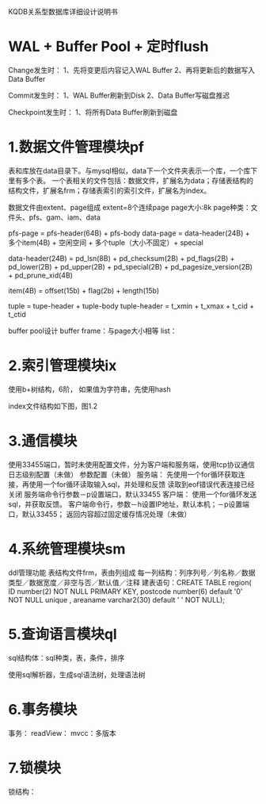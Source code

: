 KQDB关系型数据库详细设计说明书

# WAL + Buffer Pool + 定时flush

Change发生时：
1、先将变更后内容记入WAL Buffer
2、再将更新后的数据写入Data Buffer

Commit发生时：
1、WAL Buffer刷新到Disk
2、Data Buffer写磁盘推迟

Checkpoint发生时：
1、将所有Data Buffer刷新到磁盘

# 1.数据文件管理模块pf

表和库放在data目录下。与mysql相似，data下一个文件夹表示一个库，一个库下里有多个表。
一个表相关的文件包括：数据文件，扩展名为data；存储表结构的结构文件，扩展名frm；存储表索引的索引文件，扩展名为index。

数据文件由extent、page组成
extent=8个连续page
page大小:8k
page种类：文件头、pfs、gam、iam、data

pfs-page = pfs-header(64B) + pfs-body
data-page = data-header(24B) + 多个item(4B) + 空闲空间 + 多个tuple（大小不固定）+ special

data-header(24B) = pd_lsn(8B) + pd_checksum(2B) + pd_flags(2B) + pd_lower(2B) + pd_upper(2B)
                   + pd_special(2B) + pd_pagesize_version(2B) + pd_prune_xid(4B) 
                   
item(4B) = offset(15b) + flag(2b) + length(15b)

tuple = tupe-header + tuple-body
tuple-header = t_xmin + t_xmax + t_cid + t_ctid



buffer pool设计
buffer frame：与page大小相等
list：

# 2.索引管理模块ix

使用b+树结构，6阶，
如果值为字符串，先使用hash

index文件结构如下图，图1.2

# 3.通信模块

使用33455端口，暂时未使用配置文件，分为客户端和服务端，使用tcp协议通信
日志级别配置（未做）
参数配置（未做）
服务端：
先使用一个for循环获取连接，再使用一个for循环读取输入sql，并处理和反馈
读取到eof错误代表连接已经关闭
服务端命令行参数－p设置端口，默认33455
客户端：
使用一个for循环发送sql，并获取反馈。
客户端命令行，参数－h设置IP地址，默认本机；－p设置端口，默认33455；
返回内容超过固定缓存情况处理（未做）

# 4.系统管理模块sm

ddl管理功能
表结构文件frm，表由列组成
每一列结构：列序列号／列名称／数据类型／数据宽度／非空与否／默认值／注释
建表语句：CREATE TABLE region(
ID number(2) NOT NULL PRIMARY KEY,
postcode number(6) default '0' NOT NULL unique ,
areaname varchar2(30) default ' ' NOT NULL);

# 5.查询语言模块ql

sql结构体：sql种类，表，条件，排序

使用sql解析器，生成sql语法树，处理语法树

# 6.事务模块

事务：
readView：
mvcc：多版本

# 7.锁模块

锁结构：
